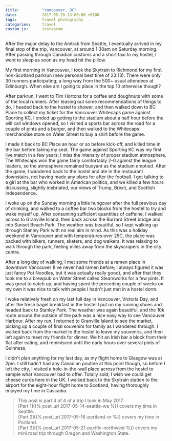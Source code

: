 ```yaml
---
title:          "Vancouver, BC"
date:           2017-05-28 13:00:00 +0100
tags:           travel photography
categories:     travel
custom_js:      instagram
---
```


After the major delay to the Amtrak from Seattle, I eventually arrived in my final stop of the trip, Vancouver, at around 1:30am on Saturday morning. After passing through Canadian customs and a short taxi to my hostel, I went to sleep as soon as my head hit the pillow.

<!-- Read More -->

My first morning in Vancouver, I took the Skytrain to Richmond for my first non-Scotland parkrun (new personal best time of 23:13). There were only 30 runners participating; a long way from the 500+ usual attendees at Edinburgh. When else am I going to place in the top 10 otherwise though?

After parkrun, I went to Tim Hortons for a coffee and doughnuts with some of the local runners. After teasing out some recommendations of things to do, I headed back to the hostel to shower, and then walked down to BC Place to collect my ticket for the Vancouver Whitecaps game against Sporting KC. I ended up getting to the stadium about a half hour before the will call windows opened, so I visited a sports bar across the road for a couple of pints and a burger, and then walked to the Whitecaps merchandise store on Water Street to buy a shirt before the game.

I made it back to BC Place an hour or so before kick-off, and killed time in the bar before taking my seat. The game against Sporting KC was my first live match in a few years; I miss the intensity of proper stadium atmosphere. The Whitecaps won the game fairly comfortably 2-0 against the league leaders, so the atmosphere remained buoyant as the stadium emptied. After the game, I wandered back to the hostel and ate in the restaurant downstairs, not having made any plans for after the football. I got talking to a girl at the bar who worked in American politics, and we killed a few hours discussing, slightly inebriated, our views of Trump, Brexit, and Scottish Independence.

I woke up on the Sunday morning a little hungover after the full previous day of drinking, and walked to a coffee bar two blocks from the hostel to try and wake myself up. After consuming sufficient quantities of caffeine, I walked across to Granville Island, then back across the Burrard Street bridge and into Sunset Beach Park. The weather was beautiful, so I kept walking up through Stanley Park with no real aim in mind. As this was a holiday weekend in Vancouver and with temperatures over 25C, the place was packed with bikers, runners, skaters, and dog walkers. It was relaxing to walk through the park, feeling miles away from the skyscrapers in the city centre. 

After a long day of walking, I met some friends at a ramen place in downtown Vancouver (I've never had ramen before; I always figured it was just fancy Pot Noodles, but it was actually really good), and after that they took me to a brewpub on Water Street called Steamworks for a few pints. It was great to catch up, and having spent the preceding couple of weeks on my own it was nice to talk with people I hadn't just met in a hostel dorm.

I woke relatively fresh on my last full day in Vancouver, Victoria Day, and after the fresh bagel breakfast in the hostel I put on my running shoes and headed back to Stanley Park. The weather was again beautiful, and the 10k route around the outside of the park was a nice easy way to see Vancouver Harbour. After my run, I returned to Granville Island to see the market, picking up a couple of final souvenirs for family as I wandered through. I walked back from the market to the hostel to leave my souvenirs, and then left again to meet my friends for dinner. We hit an Irish bar a block from their flat after eating, and reminisced until the early hours over several pints of Guinness. 

I didn't plan anything for my last day, as my flight home to Glasgow was at 2pm. I still hadn't had any Canadian poutine at this point though, so before I left the city, I visited a hole-in-the-wall place across from the hostel to sample what Vancouver had to offer. Totally sold; I wish we could get cheese curds here in the UK. I walked back to the Skytrain station to the airport for the eight-hour flight home to Scotland, having thoroughly enjoyed my time in Cascadia.

> This post is part 4 of 4 of a trip I took in May 2017.  
> [Part 1]({% post_url 2017-05-14-seattle-wa %}) covers my time in Seattle.  
> [Part 2]({% post_url 2017-05-16-portland-or %}) covers my time in Portland.  
> [Part 3]({% post_url 2017-05-21-pacific-northwest %}) covers my mini road trip through Oregon and Washington State.